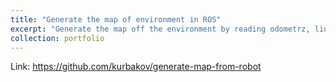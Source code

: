 ```yaml
---
title: "Generate the map of environment in ROS"
excerpt: "Generate the map off the environment by reading odometrz, lidar and camera data<br/><img src='/images/500x300.png'>"
collection: portfolio
---
```


Link: https://github.com/kurbakov/generate-map-from-robot
